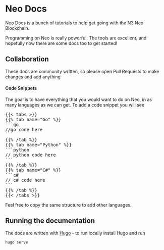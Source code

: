 
# Neo Docs

Neo Docs is a bunch of tutorials to help get going with the N3 Neo Blockchain. 

Programming on Neo is really powerful. The tools are excellent, and hopefully now there are some docs too to get started!

## Collaboration

These docs are community written, so please open Pull Requests to make changes and add anything

#### Code Snippets

The goal is to have everything that you would want to do on Neo, in as many languages as we can get. To add a code snippet you will see

<pre>
{{< tabs >}}
{{% tab name="Go" %}}
```go
//go code here
```
{{% /tab %}}
{{% tab name="Python" %}}
```python
// python code here
```
{{% /tab %}}
{{% tab name="C#" %}}
```c#
// c# code here
```
{{% /tab %}}
{{< /tabs >}}
</pre>
Feel free to copy the same structure to add other languages.

## Running the documentation

The docs are written with [Hugo](https://gohugo.io) - to run locally install Hugo and run 

```go
hugo serve
```
